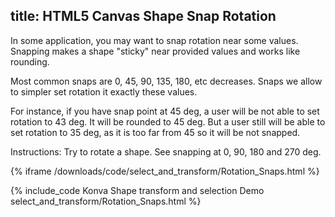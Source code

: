 title: HTML5 Canvas Shape Snap Rotation
---

In some application, you may want to snap rotation near some values. Snapping makes a shape "sticky" near provided values and works like rounding.

Most common snaps are 0, 45, 90, 135, 180, etc decreases. Snaps we allow to simpler set rotation it exactly these values.

For instance, if you have snap point at 45 deg, a user will be not able to set rotation to 43 deg. It will be rounded to 45 deg. But a user still will be able to set rotation to 35 deg, as it is too far from 45 so it will be not snapped.

Instructions: Try to rotate a shape. See snapping at 0, 90, 180 and 270 deg.

{% iframe /downloads/code/select_and_transform/Rotation_Snaps.html %}

{% include_code Konva Shape transform and selection Demo select_and_transform/Rotation_Snaps.html %}